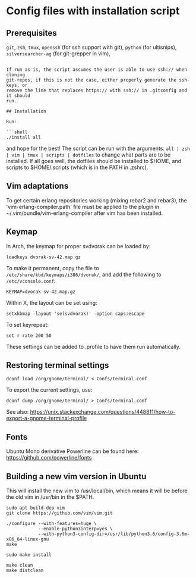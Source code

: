 # Config files with installation script

## Prerequisites

```git```, ```zsh```, ```tmux```, ```openssh``` (for ssh support with git),
```python``` (for ultisnips), ```silversearcher-ag``` (for git-grepper in vim),
```xdotool''' (for easier pasting in i3).

If run as is, the script assumes the user is able to use ssh:// when cloning
git-repos, if this is not the case, either properly generate the ssh-keys, or
remove the line that replaces https:// with ssh:// in .gitconfig and it should
run.

## Installation

Run:

```shell
./install all
```

and hope for the best! The script can be run with the arguments:
```all | zsh | vim | tmux | scripts | dotfiles``` to change what parts are to
be installed.  If all goes well, the dotfiles should be installed to $HOME, and
scripts to $HOME/.scripts (which is in the PATH in .zshrc).

## Vim adaptations

To get certain erlang repositories working (mixing rebar2 and rebar3), the
'vim-erlang-compiler.path' file must be applied to the plugin in
~/.vim/bundle/vim-erlang-compiler after vim has been installed.

## Keymap

In Arch, the keymap for proper svdvorak can be loaded by:

```shell
loadkeys dvorak-sv-42.map.gz
```

To make it permanent, copy the file to ```/etc/share/kbd/keymaps/i386/dvorak/```, and add the following to ```/etc/vconsole.conf```:

```
KEYMAP=dvorak-sv-42.map.gz
```

Within X, the layout can be set using:

```
setxkbmap -layout 'se(svdvorak)' -option caps:escape
```

To set keyrepeat:

```
set r rate 200 50
```

These settings can be added to .profile to have them run automatically.

## Restoring terminal settings

```shell
dconf load /org/gnome/terminal/ < Confs/terminal.conf
```

To export the current settings, use:

```shell
dconf dump /org/gnome/terminal/ > Confs/terminal.conf
```

See also:
https://unix.stackexchange.com/questions/448811/how-to-export-a-gnome-terminal-profile

## Fonts

Ubuntu Mono derivative Powerline can be found here:
https://github.com/powerline/fonts

## Building a new vim version in Ubuntu

This will install the new vim to /usr/local/bin, which means it will be before
the old vim in /usr/bin in the $PATH.

```shell
sudo apt build-dep vim
git clone https://github.com/vim/vim.git

./configure --with-features=huge \
            --enable-python3interp=yes \
            --with-python3-config-dir=/usr/lib/python3.6/config-3.6m-x86_64-linux-gnu
make

sudo make install

make clean
make distclean

```
